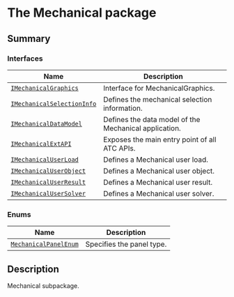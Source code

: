 # The Mechanical package

<a id="summary"></a>

## Summary

### Interfaces

| Name | Description |
|------------------------------------------------------------------------------------|-------------------------------------------------------|
| [`IMechanicalGraphics`](IMechanicalGraphics.md#IMechanicalGraphics)                | Interface for MechanicalGraphics.                     |
| [`IMechanicalSelectionInfo`](IMechanicalSelectionInfo.md#IMechanicalSelectionInfo) | Defines the mechanical selection information.         |
| [`IMechanicalDataModel`](IMechanicalDataModel.md#IMechanicalDataModel)             | Defines the data model of the Mechanical application. |
| [`IMechanicalExtAPI`](IMechanicalExtAPI.md#IMechanicalExtAPI)                      | Exposes the main entry point of all ATC APIs.         |
| [`IMechanicalUserLoad`](IMechanicalUserLoad.md#IMechanicalUserLoad)                | Defines a Mechanical user load.                       |
| [`IMechanicalUserObject`](IMechanicalUserObject.md#IMechanicalUserObject)          | Defines a Mechanical user object.                     |
| [`IMechanicalUserResult`](IMechanicalUserResult.md#IMechanicalUserResult)          | Defines a Mechanical user result.                     |
| [`IMechanicalUserSolver`](IMechanicalUserSolver.md#IMechanicalUserSolver)          | Defines a Mechanical user solver.                     |

### Enums

| Name | Description |
|-----------------------------------------------------------------------|-----------------------------|
| [`MechanicalPanelEnum`](MechanicalPanelEnum.md#MechanicalPanelEnum)   | Specifies the panel type.   |

<a id="description"></a>

## Description

Mechanical subpackage.

<!-- !! processed by numpydoc !! -->
